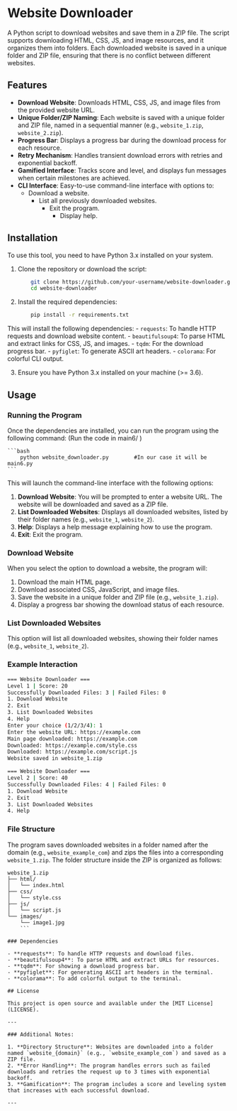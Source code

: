 # Website Downloader

A Python script to download websites and save them in a ZIP file. The script supports downloading HTML, CSS, JS, and image resources, and it organizes them into folders. Each downloaded website is saved in a unique folder and ZIP file, ensuring that there is no conflict between different websites.

## Features

- **Download Website**: Downloads HTML, CSS, JS, and image files from the provided website URL.
- **Unique Folder/ZIP Naming**: Each website is saved with a unique folder and ZIP file, named in a sequential manner (e.g., `website_1.zip`, `website_2.zip`).
- **Progress Bar**: Displays a progress bar during the download process for each resource.
- **Retry Mechanism**: Handles transient download errors with retries and exponential backoff.
- **Gamified Interface**: Tracks score and level, and displays fun messages when certain milestones are achieved.
- **CLI Interface**: Easy-to-use command-line interface with options to:
  - Download a website.
    - List all previously downloaded websites.
      - Exit the program.
        - Display help.

## Installation

To use this tool, you need to have Python 3.x installed on your system.

1. Clone the repository or download the script:

    ```bash
        git clone https://github.com/your-username/website-downloader.git
        cd website-downloader
    ```

2. Install the required dependencies:

    ```bash
        pip install -r requirements.txt
    ```

This will install the following dependencies:
    - `requests`: To handle HTTP requests and download website content.
    - `beautifulsoup4`: To parse HTML and extract links for CSS, JS, and images.
    - `tqdm`: For the download progress bar.
    - `pyfiglet`: To generate ASCII art headers.
    - `colorama`: For colorful CLI output.

3. Ensure you have Python 3.x installed on your machine (>= 3.6).

## Usage

### Running the Program

Once the dependencies are installed, you can run the program using the following command:
(Run the code in main6/ )

    ```bash
        python website_downloader.py        #In our case it will be main6.py
    ```

This will launch the command-line interface with the following options:

1. **Download Website**: You will be prompted to enter a website URL. The website will be downloaded and saved as a ZIP file.
2. **List Downloaded Websites**: Displays all downloaded websites, listed by their folder names (e.g., `website_1`, `website_2`).
3. **Help**: Displays a help message explaining how to use the program.
4. **Exit**: Exit the program.

### Download Website

When you select the option to download a website, the program will:
1. Download the main HTML page.
2. Download associated CSS, JavaScript, and image files.
3. Save the website in a unique folder and ZIP file (e.g., `website_1.zip`).
4. Display a progress bar showing the download status of each resource.

### List Downloaded Websites

This option will list all downloaded websites, showing their folder names (e.g., `website_1`, `website_2`).

### Example Interaction

```bash
=== Website Downloader ===
Level 1 | Score: 20
Successfully Downloaded Files: 3 | Failed Files: 0
1. Download Website
2. Exit
3. List Downloaded Websites
4. Help
Enter your choice (1/2/3/4): 1
Enter the website URL: https://example.com
Main page downloaded: https://example.com
Downloaded: https://example.com/style.css
Downloaded: https://example.com/script.js
Website saved in website_1.zip

=== Website Downloader ===
Level 2 | Score: 40
Successfully Downloaded Files: 4 | Failed Files: 0
1. Download Website
2. Exit
3. List Downloaded Websites
4. Help
```

### File Structure

The program saves downloaded websites in a folder named after the domain (e.g., `website_example_com`) and zips the files into a corresponding `website_1.zip`. The folder structure inside the ZIP is organized as follows:

```
website_1.zip
├── html/
│   └── index.html
├── css/
│   └── style.css
├── js/
│   └── script.js
└── images/
    └── image1.jpg
    ```

### Dependencies

- **requests**: To handle HTTP requests and download files.
- **beautifulsoup4**: To parse HTML and extract URLs for resources.
- **tqdm**: For showing a download progress bar.
- **pyfiglet**: For generating ASCII art headers in the terminal.
- **colorama**: To add colorful output to the terminal.

## License

This project is open source and available under the [MIT License](LICENSE).

---

### Additional Notes:

1. **Directory Structure**: Websites are downloaded into a folder named `website_{domain}` (e.g., `website_example_com`) and saved as a ZIP file.
2. **Error Handling**: The program handles errors such as failed downloads and retries the request up to 3 times with exponential backoff.
3. **Gamification**: The program includes a score and leveling system that increases with each successful download.

---

